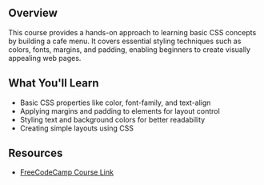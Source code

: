 ## Overview

This course provides a hands-on approach to learning basic CSS concepts by building a cafe menu. It covers essential styling techniques such as colors, fonts, margins, and padding, enabling beginners to create visually appealing web pages.

## What You'll Learn

- Basic CSS properties like color, font-family, and text-align
- Applying margins and padding to elements for layout control
- Styling text and background colors for better readability
- Creating simple layouts using CSS

## Resources

- [FreeCodeCamp Course Link](https://www.freecodecamp.org/learn/responsive-web-design/)
